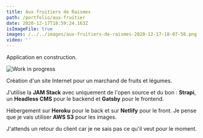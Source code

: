 ```yaml
---
title: Aux fruitiers de Raismes
path: /portfolio/aux-fruitier
date: 2020-12-17T18:59:24.163Z
isImageFile: true
images: /../../images/aux-fruitiers-de-raismes-2020-12-17-18-07-58.png
video: ''
---
```

Application en construction.

![Work in progress](/../../images/wip-logo.png "WIP")


Création d'un site Internet pour un marchand de fruits et légumes.

J'utilise la **JAM Stack** avec uniquement de l'open source et du bon : **Strapi**, un **Headless CMS** pour le backend et **Gatsby** pour le frontend.

Hébergement sur **Heroku** pour le back et sur **Netlify** pour le front. Je pense que je vais utiliser **AWS S3** pour les images.

J'attends un retour du client car je ne sais pas ce qu'il veut pour le moment.
